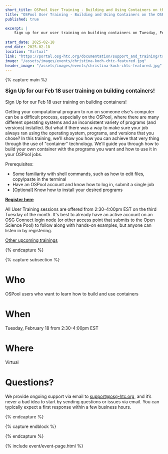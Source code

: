 ```yaml
---
short_title: OSPool User Training - Building and Using Containers on the OSPool
title: "OSPool User Training - Building and Using Containers on the OSPool"
published: true

excerpt: |
    Sign up for our user training on building containers on Tuesday, February 18!
    
start_date: 2025-02-18
end_date: 2025-02-18
location: "Virtual"
link: "https://portal.osg-htc.org/documentation/support_and_training/training/osgusertraining/"
image: "/assets/images/events/christina-koch-chtc-featured.jpg"
header_image: "/assets/images/events/christina-koch-chtc-featured.jpg"
---
```


{% capture main %}

<p style="font-size: larger; font-weight: bold;">Sign Up for our Feb 18 user training on building containers!</p>

Sign Up for our Feb 18 user training on building containers!

Getting your computational program to run on someone else's computer can be a difficult process, especially on the OSPool, where there are many different operating systems and an inconsistent variety of programs (and versions) installed. But what if there was a way to make sure your job always ran using the operating system, programs, and versions that you chose? In this training, we'll show you how you can achieve that very thing through the use of "container" technology. We'll guide you through how to build your own container with the programs you want and how to use it in your OSPool jobs.

Prerequisites: 
* Some familiarity with shell commands, such as how to edit files, copy/paste in the terminal
* Have an OSPool account and know how to log in, submit a single job
* [Optional] Know how to install your desired programs


**[Register here](https://osgfacilitation.setmore.com/#classes)**

All User Training sessions are offered from 2:30-4:00pm EST on the third Tuesday of the month. It's best to already have an active account on an OSG Connect login node (or other access point that submits to the Open Science Pool) to follow along with hands-on examples, but anyone can listen in by registering.

[Other upcoming trainings](https://portal.osg-htc.org/documentation/support_and_training/training/osgusertraining/)

{% endcapture %}


{% capture subsection %}
# Who

OSPool users who want to learn how to build and use containers

# When

Tuesday, February 18 from 2:30-4:00pm EST

# Where

Virtual

# Questions?

We provide ongoing support via email to <support@osg-htc.org>, and it’s never a bad idea to start by sending questions or issues via email. You can typically expect a first response within a few business hours.

{% endcapture %}

{% capture endblock %}


{% endcapture %}

{% include event/event-page.html %}
